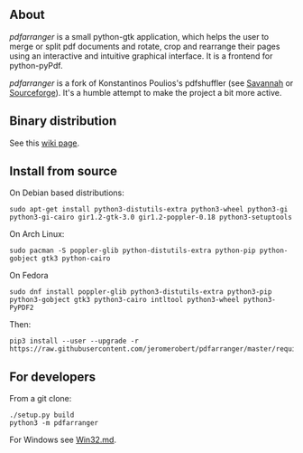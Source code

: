 ## About

*pdfarranger* is a small python-gtk application, which helps the user to merge
or split pdf documents and rotate, crop and rearrange their pages using an
interactive and intuitive graphical interface. It is a frontend for
python-pyPdf.

*pdfarranger* is a fork of Konstantinos Poulios's pdfshuffler
(see [Savannah](https://savannah.nongnu.org/projects/pdfshuffler) or
[Sourceforge](http://sourceforge.net/projects/pdfshuffler)).
It's a humble attempt to make the project a bit more active.

## Binary distribution

See this [wiki page](https://github.com/jeromerobert/pdfarranger/wiki/Binary-packages).

## Install from source

On Debian based distributions:

```
sudo apt-get install python3-distutils-extra python3-wheel python3-gi python3-gi-cairo gir1.2-gtk-3.0 gir1.2-poppler-0.18 python3-setuptools
```

On Arch Linux:

```
sudo pacman -S poppler-glib python-distutils-extra python-pip python-gobject gtk3 python-cairo
```

On Fedora

```
sudo dnf install poppler-glib python3-distutils-extra python3-pip python3-gobject gtk3 python3-cairo intltool python3-wheel python3-PyPDF2
```

Then:

```
pip3 install --user --upgrade -r https://raw.githubusercontent.com/jeromerobert/pdfarranger/master/requirements.txt
```

## For developers

From a git clone:

```
./setup.py build
python3 -m pdfarranger
```

For Windows see [Win32.md](Win32.md).
